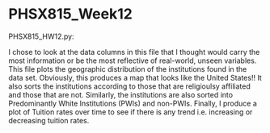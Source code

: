 # PHSX815_Week12

PHSX815_HW12.py:

I chose to look at the data columns in this file that I thought would carry the most information or be the most reflective of real-world, unseen variables. This file plots the geographic distribution of the institutions found in the data set. Obviously, this produces a map that looks like the United States!! It also sorts the institutions according to those that are religioulsy affiliated and those that are not. Similarly, the institutions are also sorted into Predominantly White Institutions (PWIs) and non-PWIs. Finally, I produce a plot of Tuition rates over time to see if there is any trend i.e. increasing or decreasing tuition rates.
